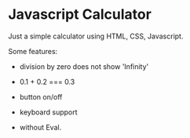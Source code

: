 # Javascript Calculator

Just a simple calculator using HTML, CSS, Javascript.

Some features:

- division by zero does not show 'Infinity'

- 0.1 + 0.2 === 0.3

- button on/off

- keyboard support

- without Eval.